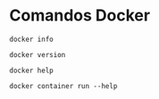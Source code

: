 Comandos Docker
==============

```
docker info
```
```
docker version
```
```
docker help
```
```
docker container run --help
```

